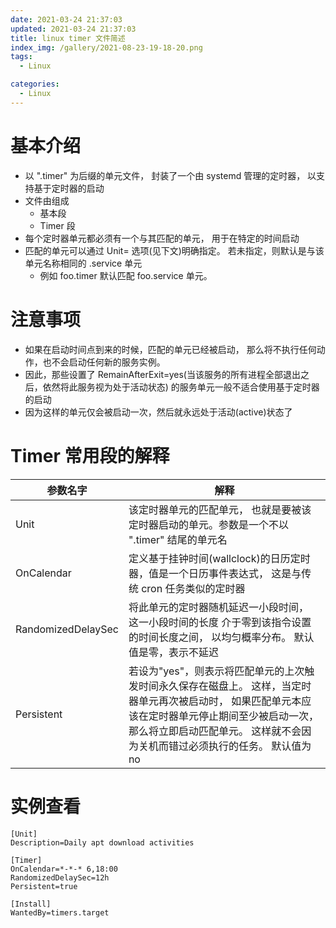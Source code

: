 ```yaml
---
date: 2021-03-24 21:37:03
updated: 2021-03-24 21:37:03
title: linux timer 文件简述
index_img: /gallery/2021-08-23-19-18-20.png
tags:
  - Linux

categories:
  - Linux
---
```


# 基本介绍

- 以 ".timer" 为后缀的单元文件， 封装了一个由 systemd 管理的定时器， 以支持基于定时器的启动
- 文件由组成
  - 基本段
  - Timer 段
- 每个定时器单元都必须有一个与其匹配的单元， 用于在特定的时间启动
- 匹配的单元可以通过 Unit= 选项(见下文)明确指定。 若未指定，则默认是与该单元名称相同的 .service 单元
  - 例如 foo.timer 默认匹配 foo.service 单元。

# 注意事项

- 如果在启动时间点到来的时候，匹配的单元已经被启动， 那么将不执行任何动作，也不会启动任何新的服务实例。
- 因此，那些设置了 RemainAfterExit=yes(当该服务的所有进程全部退出之后，依然将此服务视为处于活动状态) 的服务单元一般不适合使用基于定时器的启动
- 因为这样的单元仅会被启动一次，然后就永远处于活动(active)状态了

# Timer 常用段的解释

| 参数名字           | 解释                                                                                                                                                                                                                                |
| ------------------ | ----------------------------------------------------------------------------------------------------------------------------------------------------------------------------------------------------------------------------------- |
| Unit               | 该定时器单元的匹配单元， 也就是要被该定时器启动的单元。参数是一个不以 ".timer" 结尾的单元名                                                                                                                                         |
| OnCalendar         | 定义基于挂钟时间(wallclock)的日历定时器，值是一个日历事件表达式， 这是与传统 cron 任务类似的定时器                                                                                                                                  |
| RandomizedDelaySec | 将此单元的定时器随机延迟一小段时间， 这一小段时间的长度 介于零到该指令设置的时间长度之间， 以均匀概率分布。 默认值是零，表示不延迟                                                                                                  |
| Persistent         | 若设为"yes"，则表示将匹配单元的上次触发时间永久保存在磁盘上。 这样，当定时器单元再次被启动时， 如果匹配单元本应该在定时器单元停止期间至少被启动一次， 那么将立即启动匹配单元。 这样就不会因为关机而错过必须执行的任务。 默认值为 no |

# 实例查看

```vim
[Unit]
Description=Daily apt download activities

[Timer]
OnCalendar=*-*-* 6,18:00
RandomizedDelaySec=12h
Persistent=true

[Install]
WantedBy=timers.target

```
